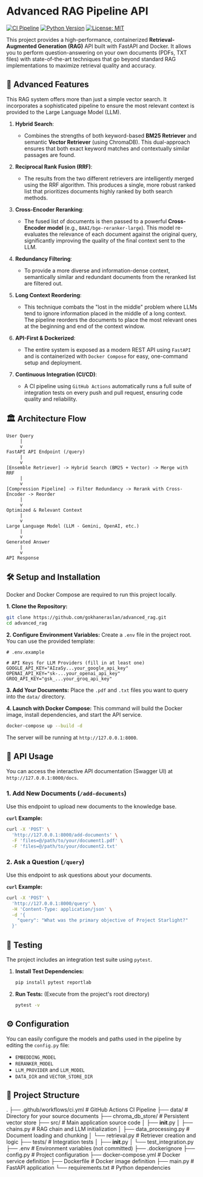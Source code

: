 # Advanced RAG Pipeline API

[![CI Pipeline](https://github.com/gokhaneraslan/advanced_rag/actions/workflows/CI.yml/badge.svg)](https://github.com/gokhaneraslan/advanced_rag/actions/workflows/CI.yml)
[![Python Version](https://img.shields.io/badge/python-3.11-blue.svg)](https://www.python.org/downloads/release/python-3110/)
[![License: MIT](https://img.shields.io/badge/License-MIT-yellow.svg)](https://opensource.org/licenses/MIT)

This project provides a high-performance, containerized **Retrieval-Augmented Generation (RAG)** API built with FastAPI and Docker. It allows you to perform question-answering on your own documents (PDFs, TXT files) with state-of-the-art techniques that go beyond standard RAG implementations to maximize retrieval quality and accuracy.

## 🚀 Advanced Features

This RAG system offers more than just a simple vector search. It incorporates a sophisticated pipeline to ensure the most relevant context is provided to the Large Language Model (LLM).

1.  **Hybrid Search**:
    *   Combines the strengths of both keyword-based **BM25 Retriever** and semantic **Vector Retriever** (using ChromaDB). This dual-approach ensures that both exact keyword matches and contextually similar passages are found.

2.  **Reciprocal Rank Fusion (RRF)**:
    *   The results from the two different retrievers are intelligently merged using the RRF algorithm. This produces a single, more robust ranked list that prioritizes documents highly ranked by both search methods.

3.  **Cross-Encoder Reranking**:
    *   The fused list of documents is then passed to a powerful **Cross-Encoder model** (e.g., `BAAI/bge-reranker-large`). This model re-evaluates the relevance of each document against the original query, significantly improving the quality of the final context sent to the LLM.

4.  **Redundancy Filtering**:
    *   To provide a more diverse and information-dense context, semantically similar and redundant documents from the reranked list are filtered out.

5.  **Long Context Reordering**:
    *   This technique combats the "lost in the middle" problem where LLMs tend to ignore information placed in the middle of a long context. The pipeline reorders the documents to place the most relevant ones at the beginning and end of the context window.

6.  **API-First & Dockerized**:
    *   The entire system is exposed as a modern REST API using `FastAPI` and is containerized with `Docker Compose` for easy, one-command setup and deployment.

7.  **Continuous Integration (CI/CD)**:
    *   A CI pipeline using `GitHub Actions` automatically runs a full suite of integration tests on every push and pull request, ensuring code quality and reliability.

## 🏛️ Architecture Flow

```
User Query
     |
     v
FastAPI API Endpoint (/query)
     |
     v
[Ensemble Retriever] -> Hybrid Search (BM25 + Vector) -> Merge with RRF
     |
     v
[Compression Pipeline] -> Filter Redundancy -> Rerank with Cross-Encoder -> Reorder
     |
     v
Optimized & Relevant Context
     |
     v
Large Language Model (LLM - Gemini, OpenAI, etc.)
     |
     v
Generated Answer
     |
     v
API Response
```

## 🛠️ Setup and Installation

Docker and Docker Compose are required to run this project locally.

**1. Clone the Repository:**
```bash
git clone https://github.com/gokhaneraslan/advanced_rag.git
cd advanced_rag
```

**2. Configure Environment Variables:**
Create a `.env` file in the project root. You can use the provided template:
```env
# .env.example

# API Keys for LLM Providers (fill in at least one)
GOOGLE_API_KEY="AIzaSy...your_google_api_key"
OPENAI_API_KEY="sk-...your_openai_api_key"
GROQ_API_KEY="gsk_...your_groq_api_key"
```

**3. Add Your Documents:**
Place the `.pdf` and `.txt` files you want to query into the `data/` directory.

**4. Launch with Docker Compose:**
This command will build the Docker image, install dependencies, and start the API service.
```bash
docker-compose up --build -d
```
The server will be running at `http://127.0.0.1:8000`.

## 🚀 API Usage

You can access the interactive API documentation (Swagger UI) at `http://127.0.0.1:8000/docs`.

### 1. Add New Documents (`/add-documents`)

Use this endpoint to upload new documents to the knowledge base.

**`curl` Example:**
```bash
curl -X 'POST' \
  'http://127.0.0.1:8000/add-documents' \
  -F 'files=@/path/to/your/document1.pdf' \
  -F 'files=@/path/to/your/document2.txt'
```

### 2. Ask a Question (`/query`)

Use this endpoint to ask questions about your documents.

**`curl` Example:**
```bash
curl -X 'POST' \
  'http://127.0.0.1:8000/query' \
  -H 'Content-Type: application/json' \
  -d '{
    "query": "What was the primary objective of Project Starlight?"
  }'
```

## 🧪 Testing

The project includes an integration test suite using `pytest`.

1.  **Install Test Dependencies:**
    ```bash
    pip install pytest reportlab
    ```
2.  **Run Tests:**
    (Execute from the project's root directory)
    ```bash
    pytest -v
    ```

## ⚙️ Configuration

You can easily configure the models and paths used in the pipeline by editing the `config.py` file:
*   `EMBEDDING_MODEL`
*   `RERANKER_MODEL`
*   `LLM_PROVIDER` and `LLM_MODEL`
*   `DATA_DIR` and `VECTOR_STORE_DIR`

## 📁 Project Structure

.
├── .github/workflows/ci.yml # GitHub Actions CI Pipeline
├── data/                    # Directory for your source documents
├── chroma_db_store/         # Persistent vector store
├── src/                     # Main application source code
│   ├── __init__.py
│   ├── chains.py            # RAG chain and LLM initialization
│   ├── data_processing.py   # Document loading and chunking
│   └── retrieval.py         # Retriever creation and logic
├── tests/                   # Integration tests
│   ├── __init__.py
│   └── test_integration.py
├── .env                     # Environment variables (not committed)
├── .dockerignore
├── config.py                # Project configuration
├── docker-compose.yml       # Docker service definition
├── Dockerfile               # Docker image definition
├── main.py                  # FastAPI application
└── requirements.txt         # Python dependencies


